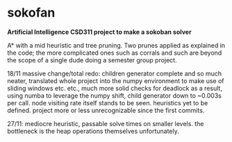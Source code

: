 # sokofan
**Artificial Intelligence CSD311 project to make a sokoban solver**

A* with a mid heuristic and tree pruning. Two prunes applied as explained in the code; the more complicated ones such as corrals and such are beyond the scope of a single dude doing a semester group project.

18/11 massive change/total redo: children generator complete and so much neater, translated whole project into the numpy environment to make use of sliding windows etc. etc., much more solid checks for deadlock as a result, using numba to leverage the numpy shift, child generator down to ~0.003s per call. node visiting rate itself stands to be seen. heuristics yet to be defined. project more or less unrecognizable since the first commits.

27/11: mediocre heuristic, passable solve times on smaller levels. the bottleneck is the heap operations themselves unfortunately.
